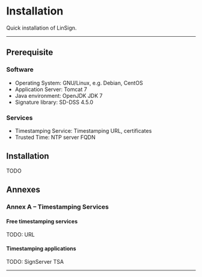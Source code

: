 
Installation
============

Quick installation of LinSign.

------------------------------------------------------------------------------

Prerequisite
------------

### Software

* Operating System: GNU/Linux, e.g. Debian, CentOS
* Application Server: Tomcat 7
* Java environment: OpenJDK JDK 7
* Signature library: SD-DSS 4.5.0

### Services

* Timestamping Service: Timestamping URL, certificates
* Trusted Time: NTP server FQDN


Installation
------------

TODO



Annexes
-------

### Annex A – Timestamping Services

#### Free timestamping services

TODO: URL


#### Timestamping applications

TODO: SignServer TSA



------------------------------------------------------------------------------
